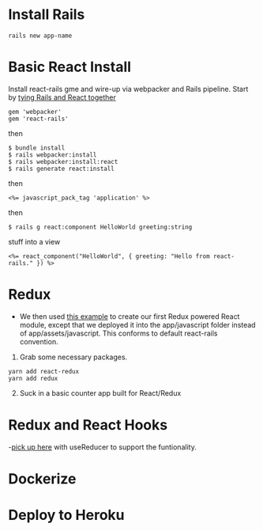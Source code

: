 # Install Rails
```
rails new app-name
```

# Basic React Install
Install react-rails gme and wire-up via webpacker and Rails pipeline.
Start by [tying Rails and React together](https://github.com/reactjs/react-rails)
```
gem 'webpacker'
gem 'react-rails'
```

then

```
$ bundle install
$ rails webpacker:install       
$ rails webpacker:install:react 
$ rails generate react:install
```

then 

```
<%= javascript_pack_tag 'application' %>
```

then 
```
$ rails g react:component HelloWorld greeting:string
```

stuff into a view
```
<%= react_component("HelloWorld", { greeting: "Hello from react-rails." }) %>
```

# Redux
* We then used [this example](https://github.com/suusan2go/react-rails-redux-sample) to create our first Redux powered React module, except that we deployed it into the app/javascript folder instead of app/assets/javascript. This conforms to default react-rails convention.

 1) Grab some necessary packages.
```
yarn add react-redux
yarn add redux
```

2) Suck in a basic counter app built for React/Redux

# Redux and React Hooks
-[pick up here](https://reactjs.org/docs/hooks-custom.html#useyourimagination) with useReducer to support the funtionality.


# Dockerize


# Deploy to Heroku
